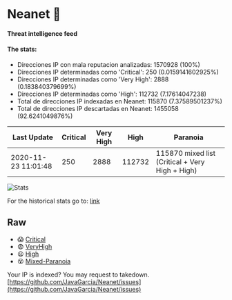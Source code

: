 # Neanet :hocho:
#### Threat intelligence feed
#### The stats:

- Direcciones IP con mala reputacion analizadas: 1570928 (100%)
- Direcciones IP determinadas como 'Critical':  250 (0.0159141602925%)
- Direcciones IP determinadas como 'Very High':  2888 (0.183840379699%)
- Direcciones IP determinadas como 'High':  112732 (7.17614047238)
- Total de direcciones IP indexadas en Neanet:  115870 (7.37589501237%)
- Total de direcciones IP descartadas en Neanet:  1455058 (92.6241049876%)

| Last Update | Critical | Very High | High | Paranoia |
| --- | --- | --- | --- | --- |
| 2020-11-23 11:01:48 | 250 | 2888 | 112732 | 115870 mixed list (Critical + Very High + High)|

![Stats](https://docs.google.com/spreadsheets/d/e/2PACX-1vSnaNMIXVabIpDJjufMlzH7poXnshF3mgd8Is1g9ytUEzVsP5my4Trn8f-xkoLLQ38xpL3HtmUexLo6/pubchart?oid=501124687&format=image)

For the historical stats go to: [link](/stats.csv)
## Raw
- :scream: [Critical](https://raw.githubusercontent.com/JavaGarcia/Neanet/master/blacklists/neanet_critical.txt)
- :fearful: [VeryHigh](https://raw.githubusercontent.com/JavaGarcia/Neanet/master/blacklists/neanet_veryHigh.txtt)
- :frowning: [High](https://raw.githubusercontent.com/JavaGarcia/Neanet/master/blacklists/neanet_high.txt)
- :dizzy_face: [Mixed-Paranoia](https://raw.githubusercontent.com/JavaGarcia/Neanet/master/blacklists/neanet_all.txt)


Your IP is indexed? You may request to takedown. [https://github.com/JavaGarcia/Neanet/issues](https://github.com/JavaGarcia/Neanet/issues)











































































































































































































































































































































































































































































































































































































































































































































































































































































































































































































































































































































































































































































































































































































































































































































































































































































































































































































































































































































































































































































































































































































































































































































































































































